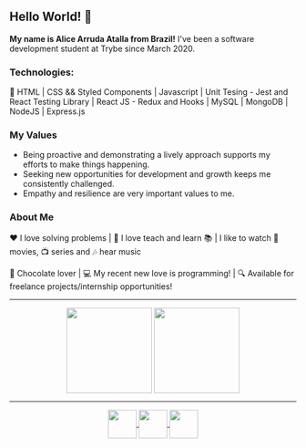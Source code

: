 ## Hello World! 👋

**My name is Alice Arruda Atalla from Brazil!**
I've been a software development student at Trybe since March 2020.

### Technologies:

:large_orange_diamond: HTML  |  CSS && Styled Components | Javascript | Unit Tesing - Jest and React Testing Library | React JS - Redux and Hooks | MySQL | MongoDB | NodeJS | Express.js

### My Values

* Being proactive and demonstrating a lively approach supports my efforts to make things happening.
* Seeking new opportunities for development and growth keeps me consistently challenged.
* Empathy and resilience are very important values to me.

### About Me

:heart: I love solving problems | :rocket: I love teach and learn :books: | I like to watch :movie_camera: movies, :tv: series and :notes: hear music

:chocolate_bar: Chocolate lover | :computer: My recent new love is programming! | :mag: Available for freelance projects/internship opportunities!

-----

<div align="center">
  <img height="150em" align="center" src="https://github-readme-stats.vercel.app/api/top-langs/?username=aliceaatalla&layout=compact&title_color=268bd2&theme=nord" />
  <img height="150em" align="center" src="https://github-readme-stats.vercel.app/api?username=aliceaatalla&count_private=true&show_icons=true&theme=nord" />
</div>

-----

<div align="center">
  <a href="https://www.linkedin.com/in/aliceaatalla/?locale=en_US">
    <img height="50em" align="center" src="https://img.icons8.com/color/48/000000/linkedin.png" />
  </a>
  <a href="mailto:aliceatalla36@gmail.com">
    <img height="50em" align="center" src="https://img.icons8.com/fluent/48/000000/gmail.png" />
  </a>
  <a href="https://gitlab.com/AliceAAtalla">
    <img height="50em" align="center" src="https://img.icons8.com/color/48/000000/gitlab.png" />
  </a>
</div>

